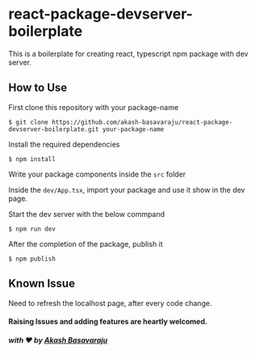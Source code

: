 # react-package-devserver-boilerplate

This is a boilerplate for creating react, typescript npm package with dev server.

## How to Use

First clone this repository with your package-name

`$ git clone https://github.com/akash-basavaraju/react-package-devserver-boilerplate.git your-package-name`

Install the required dependencies

`$ npm install`

Write your package components inside the `src` folder

Inside the `dev/App.tsx`, import your package and use it show in the dev page.

Start the dev server with the below commpand

`$ npm run dev`

After the completion of the package, publish it

`$ npm publish`

## Known Issue

Need to refresh the localhost page, after every code change.

#### Raising Issues and adding features are heartly welcomed.

##### with :heart: by [Akash Basavaraju](https://github.com/akash-basavaraju)
